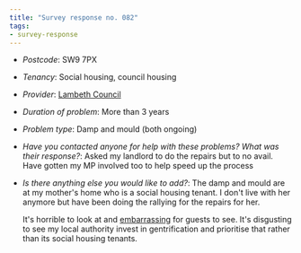 ```yaml
---
title: "Survey response no. 082"
tags: 
- survey-response
---
```


- *Postcode*: SW9 7PX  
- *Tenancy*: Social housing, council housing  
- *Provider*: [Lambeth Council](providers/Lambeth)
- *Duration of problem*: More than 3 years  
- *Problem type*: Damp and mould (both ongoing)  
- *Have you contacted anyone for help with these problems? What was their response?*: Asked my landlord to do the repairs but to no avail. Have gotten my MP involved too to help speed up the process 
- *Is there anything else you would like to add?*: The damp and mould are at my mother's home who is a social housing tenant. I don't live with her anymore but have been doing the rallying for the repairs for her.  
    
  It's horrible to look at and [embarrassing](cause-effect-affect/Shame) for guests to see. It's disgusting to see my local authority invest in gentrification and prioritise that rather than its social housing tenants. 